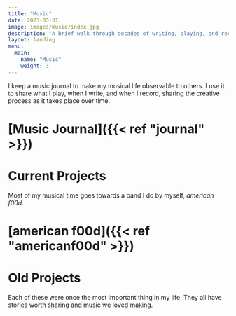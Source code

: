 ```yaml
---
title: "Music"
date: 2023-03-31
image: images/music/index.jpg
description: "A brief walk through decades of writing, playing, and recording music."
layout: landing
menu:
  main:
    name: "Music"
    weight: 3
---
```


I keep a music journal to make my musical life observable to others. I use it to share what I play, when I write, and when I record, sharing the creative process as it takes place over time.

# [Music Journal]({{< ref "journal" >}})


# Current Projects

Most of my musical time goes towards a band I do by myself, _american f00d_.

# [american f00d]({{< ref "americanf00d" >}})


# Old Projects

Each of these were once the most important thing in my life. They all have stories worth sharing and music we loved making.
